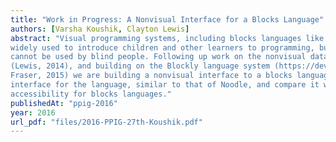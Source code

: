 ```yaml
---
title: "Work in Progress: A Nonvisual Interface for a Blocks Language"
authors: [Varsha Koushik, Clayton Lewis]
abstract: "Visual programming systems, including blocks languages like Scratch (Maloney et al., 2010) are
widely used to introduce children and other learners to programming, but in their present form they
cannot be used by blind people. Following up work on the nonvisual dataflow language Noodle
(Lewis, 2014), and building on the Blockly language system (https://developers.google.com/blockly/;
Fraser, 2015) we are building a nonvisual interface to a blocks language. We present a pseudospatial
interface for the language, similar to that of Noodle, and compare it with other approaches to
accessibility for blocks languages."
publishedAt: "ppig-2016"
year: 2016
url_pdf: "files/2016-PPIG-27th-Koushik.pdf"
---
```

